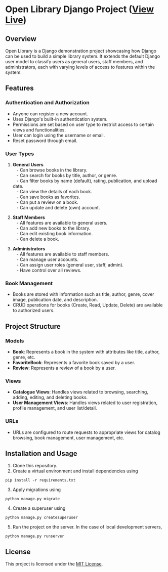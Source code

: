 # Open Library Django Project ([View Live](https://openlibrary.pythonanywhere.com/))


## Overview
Open Library is a Django demonstration project showcasing how Django can be used to build a simple library system. It extends the default Django user model to classify users as general users, staff members, and administrators, each with varying levels of access to features within the system.


## Features

### Authentication and Authorization    
- Anyone can register a new account.     
- Uses Django's built-in authentication system.
- Permissions are set based on user type to restrict access to certain views and functionalities.   
- User can login using the username or email.  
- Reset password through email.  


### User Types
1. **General Users**         
   - Can browse books in the library.     
   - Can search for books by title, author, or genre.     
   - Can filter books by name (default), rating, publication, and upload date.    
   - Can view the details of each book.    
   - Can save books as favorites.   
   - Can put a review on a book.     
   - Can update and delete (own) account.    
  

2. **Staff Members**    
   - All features are available to general users.  
   - Can add new books to the library.   
   - Can edit existing book information.   
   - Can delete a book.   
      

3. **Administrators**     
   - All features are available to staff members.  
   - Can manage user accounts.    
   - Can assign user roles (general user, staff, admin).   
   - Have control over all reviews.    
   

### Book Management
- Books are stored with information such as title, author, genre, cover image, publication date, and description.
- CRUD operations for books (Create, Read, Update, Delete) are available to authorized users.


## Project Structure
### Models
- **Book**: Represents a book in the system with attributes like title, author, genre, etc.
- **FavoriteBook**: Represents a favorite book saved by a user.
- **Review**: Represents a review of a book by a user.


### Views
- **Catalogue Views**: Handles views related to browsing, searching, adding, editing, and deleting books.
- **User Management Views**: Handles views related to user registration, profile management, and user list/detail.


### URLs
- URLs are configured to route requests to appropriate views for catalog browsing, book management, user management, etc.


## Installation and Usage
1. Clone this repository.
2. Create a virtual environment and install dependencies using
```
pip install -r requirements.txt
```
3. Apply migrations using
```
python manage.py migrate
```
4. Create a superuser using
```
python manage.py createsuperuser
```
5. Run the project on the server. In the case of local development servers,
```
python manage.py runserver
```


## License
This project is licensed under the [MIT License](LICENSE).

